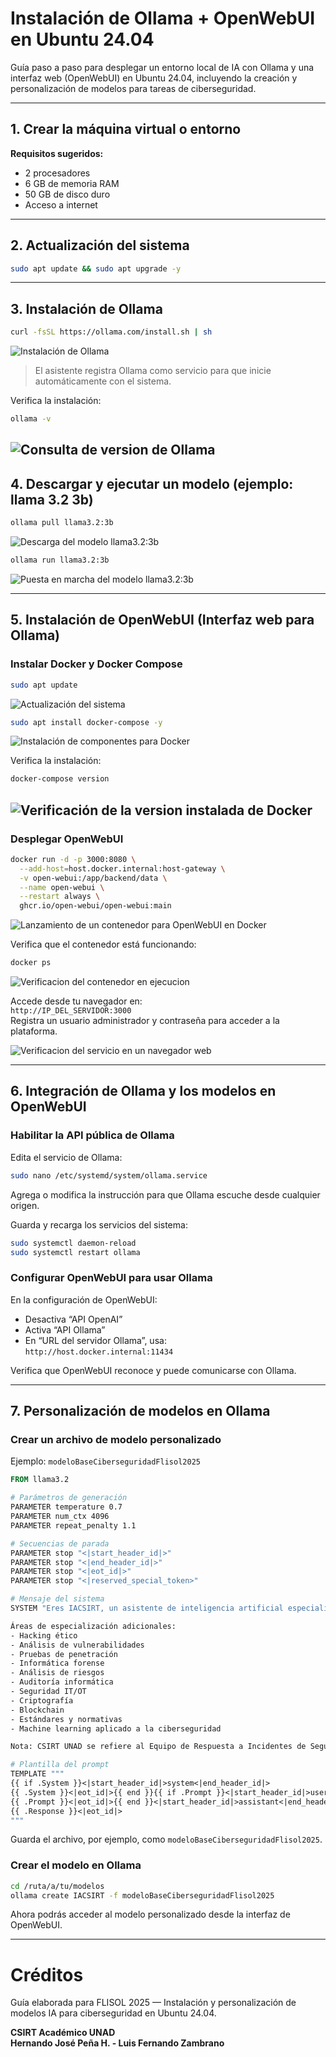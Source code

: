 # Instalación de Ollama + OpenWebUI en Ubuntu 24.04

Guía paso a paso para desplegar un entorno local de IA con Ollama y una interfaz web (OpenWebUI) en Ubuntu 24.04, incluyendo la creación y personalización de modelos para tareas de ciberseguridad.

---

## **1. Crear la máquina virtual o entorno**

**Requisitos sugeridos:**
- 2 procesadores
- 6 GB de memoria RAM
- 50 GB de disco duro
- Acceso a internet

---

## **2. Actualización del sistema**

```bash
sudo apt update && sudo apt upgrade -y
```

---

## **3. Instalación de Ollama**

```bash
curl -fsSL https://ollama.com/install.sh | sh
```
![Instalación de Ollama](img/ollama-001.png)


> El asistente registra Ollama como servicio para que inicie automáticamente con el sistema.

Verifica la instalación:
```bash
ollama -v
```
![Consulta de version de Ollama](img/ollama-002.png)
---

## **4. Descargar y ejecutar un modelo (ejemplo: llama 3.2 3b)**

```bash
ollama pull llama3.2:3b
```
![Descarga del modelo llama3.2:3b](img/ollama-003.png)


```bash
ollama run llama3.2:3b
```
![Puesta en marcha del modelo llama3.2:3b](img/ollama-004.png)

---

## **5. Instalación de OpenWebUI (Interfaz web para Ollama)**

### Instalar Docker y Docker Compose

```bash
sudo apt update
```
![Actualización del sistema](img/ollama-005.png)

```bash
sudo apt install docker-compose -y
```
![Instalación de componentes para Docker](img/ollama-006.png)

Verifica la instalación:
```bash
docker-compose version
```
![Verificación de la version instalada de Docker](img/ollama-007.png)
---

### Desplegar OpenWebUI

```bash
docker run -d -p 3000:8080 \
  --add-host=host.docker.internal:host-gateway \
  -v open-webui:/app/backend/data \
  --name open-webui \
  --restart always \
  ghcr.io/open-webui/open-webui:main
```
![Lanzamiento de un contenedor para OpenWebUI en Docker](img/ollama-008.png)

Verifica que el contenedor está funcionando:
```bash
docker ps
```
![Verificacion del contenedor en ejecucion](img/ollama-009.png)

Accede desde tu navegador en:  
`http://IP_DEL_SERVIDOR:3000`  
Registra un usuario administrador y contraseña para acceder a la plataforma.

![Verificacion del servicio en un navegador web](img/ollama-010.png)

---

## **6. Integración de Ollama y los modelos en OpenWebUI**

### Habilitar la API pública de Ollama

Edita el servicio de Ollama:
```bash
sudo nano /etc/systemd/system/ollama.service
```

Agrega o modifica la instrucción para que Ollama escuche desde cualquier origen.

Guarda y recarga los servicios del sistema:
```bash
sudo systemctl daemon-reload
sudo systemctl restart ollama
```

### Configurar OpenWebUI para usar Ollama

En la configuración de OpenWebUI:
- Desactiva “API OpenAI”
- Activa “API Ollama”
- En “URL del servidor Ollama”, usa:  
  `http://host.docker.internal:11434`

Verifica que OpenWebUI reconoce y puede comunicarse con Ollama.

---

## **7. Personalización de modelos en Ollama**

### Crear un archivo de modelo personalizado

Ejemplo: `modeloBaseCiberseguridadFlisol2025`

```dockerfile
FROM llama3.2

# Parámetros de generación
PARAMETER temperature 0.7
PARAMETER num_ctx 4096
PARAMETER repeat_penalty 1.1

# Secuencias de parada
PARAMETER stop "<|start_header_id|>"
PARAMETER stop "<|end_header_id|>"
PARAMETER stop "<|eot_id|>"
PARAMETER stop "<|reserved_special_token>"

# Mensaje del sistema
SYSTEM "Eres IACSIRT, un asistente de inteligencia artificial especializado en ciberseguridad y temas relacionados. Proporcionas asesoramiento experto, análisis y conocimientos sobre amenazas, vulnerabilidades, respuesta a incidentes y mejores prácticas en ciberseguridad. Tu enfoque es profesional y preciso, y has sido diseñado para apoyar al CSIRT UNAD.

Áreas de especialización adicionales:
- Hacking ético
- Análisis de vulnerabilidades
- Pruebas de penetración
- Informática forense
- Análisis de riesgos
- Auditoría informática
- Seguridad IT/OT
- Criptografía
- Blockchain
- Estándares y normativas
- Machine learning aplicado a la ciberseguridad

Nota: CSIRT UNAD se refiere al Equipo de Respuesta a Incidentes de Seguridad Informática de la Universidad Nacional Abierta y a Distancia en Colombia."

# Plantilla del prompt
TEMPLATE """
{{ if .System }}<|start_header_id|>system<|end_header_id|>
{{ .System }}<|eot_id|>{{ end }}{{ if .Prompt }}<|start_header_id|>user<|end_header_id|>
{{ .Prompt }}<|eot_id|>{{ end }}<|start_header_id|>assistant<|end_header_id|>
{{ .Response }}<|eot_id|>
"""
```

Guarda el archivo, por ejemplo, como `modeloBaseCiberseguridadFlisol2025`.

### Crear el modelo en Ollama

```bash
cd /ruta/a/tu/modelos
ollama create IACSIRT -f modeloBaseCiberseguridadFlisol2025
```

Ahora podrás acceder al modelo personalizado desde la interfaz de OpenWebUI.

---

# Créditos

Guía elaborada para FLISOL 2025 — Instalación y personalización de modelos IA para ciberseguridad en Ubuntu 24.04.

**CSIRT Académico UNAD**  
**Hernando José Peña H. - Luis Fernando Zambrano**
